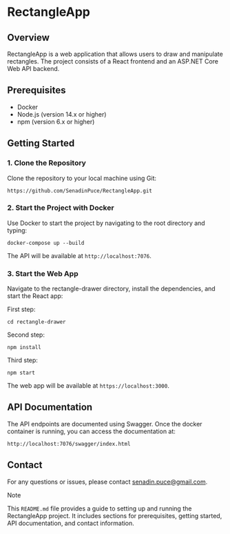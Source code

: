# RectangleApp

## Overview

RectangleApp is a web application that allows users to draw and manipulate rectangles. The project consists of a React frontend and an ASP.NET Core Web API backend.

## Prerequisites

- Docker
- Node.js (version 14.x or higher)
- npm (version 6.x or higher)


## Getting Started

### 1. Clone the Repository
Clone the repository to your local machine using Git:
```
https://github.com/SenadinPuce/RectangleApp.git
```

### 2. Start the Project with Docker
Use Docker to start the project by navigating to the root directory and typing:
```
docker-compose up --build
```

The API will be available at `http://localhost:7076`.

### 3. Start the Web App
Navigate to the rectangle-drawer directory, install the dependencies, and start the React app:

First step: 
```
cd rectangle-drawer
```
Second step:
```
npm install
```
Third step:
```
npm start
```

The web app will be available at `https://localhost:3000`. 

## API Documentation

The API endpoints are documented using Swagger. Once the docker container is running, you can access the documentation at:

`http://localhost:7076/swagger/index.html`


## Contact
For any questions or issues, please contact senadin.puce@gmail.com.

>[!NOTE]
>This `README.md` file provides a guide to setting up and running the RectangleApp project. It includes sections for prerequisites, getting started, API documentation, and contact information.
